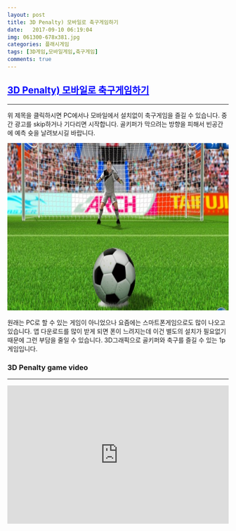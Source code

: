 ```yaml
---
layout: post
title: 3D Penalty) 모바일로 축구게임하기
date:   2017-09-10 06:19:04
img: 061300-678x381.jpg
categories: 플래시게임
tags: [3D게임,모바일게임,축구게임]
comments: true
---
```


<h2><span style="color: #0000ff;"><a style="color: #0000ff;" href="https://games.cdn.famobi.com/html5games/0/3d-penalty/v040/?fg_domain=play.famobi.com&amp;fg_aid=A-GP5R0&amp;fg_uid=f6e2ba91-50ba-4bae-88a8-5f1434e6fa04&amp;fg_pid=2d7d572c-3908-44a3-8342-e68d9f4561b6&amp;fg_beat=922"target="_blank">3D Penalty) 모바일로 축구게임하기</a></span></h2>

<hr />

위 제목을 클릭하시면 PC에서나 모바일에서 설치없이 축구게임을 즐길 수 있습니다. 중간 광고를 skip하거나 기다리면 시작합니다. 골키퍼가 막으려는 방향을 피해서 빈공간에 예측 슛을 날려보시길 바랍니다.

<img class="alignnone size-mh-magazine-lite-content wp-image-127" src="/images/061300-678x381.jpg" alt="" width="100%" height="381" />

원래는 PC로 할 수 있는 게임이 아니었으나 요즘에는 스마트폰게임으로도 많이 나오고 있습니다. 앱 다운로드를 많이 받게 되면 폰이 느려지는데 이건 별도의 설치가 필요없기 때문에 그런 부담을 줄일 수 있습니다. 3D그래픽으로 골키퍼와 축구를 즐길 수 있는 1p게임입니다.
<h3>3D Penalty game video</h3>

<hr />

<iframe src="https://www.youtube.com/embed/7VwHqkOd1f0?rel=0" width="100%" height="315" frameborder="0" allowfullscreen="allowfullscreen"></iframe>
